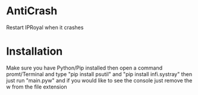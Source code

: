 # AntiCrash
 Restart IPRoyal when it crashes

# Installation
 Make sure you have Python/Pip installed 
 then open a command promt/Terminal and type "pip install psutil" and "pip install infi.systray"
 then just run "main.pyw" and if you would like to see the console just remove the w from the file extension
